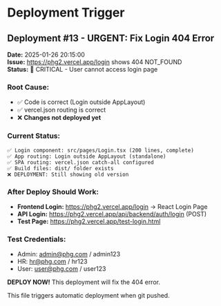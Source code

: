 # Deployment Trigger

## Deployment #13 - URGENT: Fix Login 404 Error
**Date:** 2025-01-26 20:15:00  
**Issue:** https://phg2.vercel.app/login shows 404 NOT_FOUND  
**Status:** 🚨 CRITICAL - User cannot access login page  

### Root Cause:
- ✅ Code is correct (Login outside AppLayout)
- ✅ vercel.json routing is correct  
- ❌ **Changes not deployed yet**

### Current Status:
```
✅ Login component: src/pages/Login.tsx (200 lines, complete)
✅ App routing: Login outside AppLayout (standalone) 
✅ SPA routing: vercel.json catch-all configured
✅ Build files: dist/ folder exists
❌ DEPLOYMENT: Still showing old version
```

### After Deploy Should Work:
- **Frontend Login:** https://phg2.vercel.app/login → React Login Page
- **API Login:** https://phg2.vercel.app/api/backend/auth/login (POST)
- **Test Page:** https://phg2.vercel.app/test-login.html

### Test Credentials:
- Admin: admin@phg.com / admin123
- HR: hr@phg.com / hr123  
- User: user@phg.com / user123

**DEPLOY NOW!** This deployment will fix the 404 error.

This file triggers automatic deployment when git pushed. 